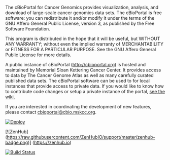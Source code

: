 The cBioPortal for Cancer Genomics provides visualization, analysis, and download of large-scale cancer genomics data sets.  The cBioPortal is free software: you can redistribute it and/or modify it under the terms of the GNU Affero General Public License, version 3, as published by the Free Software Foundation.

This program is distributed in the hope that it will be useful, but WITHOUT ANY WARRANTY; without even the implied warranty of
MERCHANTABILITY or FITNESS FOR A PARTICULAR PURPOSE.  See the GNU Affero General Public License for more details.

A public instance of cBioPortal (http://cbioportal.org) is hosted and maintained by Memorial Sloan Kettering Cancer Center. It provides access to data by The Cancer Genome Atlas as well as many carefully curated published data sets. The cBioPortal software can be used to for local instances that provide access to private data. If you would like to know how to contribute code changes or setup a private instance of the portal, [see the wiki.](https://github.com/cBioPortal/cbioportal/wiki)

If you are interested in coordinating the development of new features, please contact cbioportal@cbio.mskcc.org.

[![Deploy](https://www.herokucdn.com/deploy/button.svg)](https://heroku.com/deploy)

[![ZenHub] (https://raw.githubusercontent.com/ZenHubIO/support/master/zenhub-badge.png)] (https://zenhub.io)

[![Build Status](https://travis-ci.org/cBioPortal/cbioportal.svg?branch=master)](https://travis-ci.org/cBioPortal/cbioportal)
